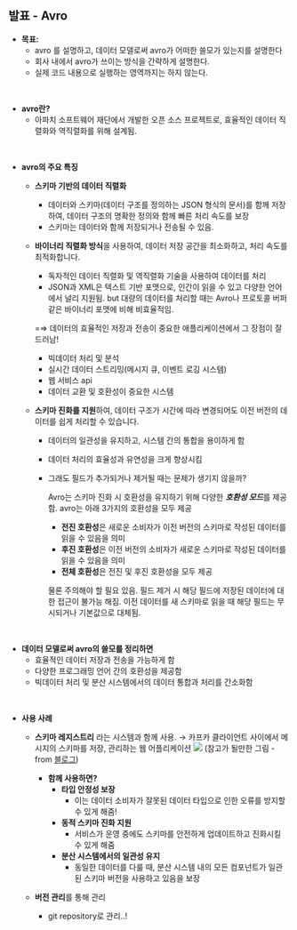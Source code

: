 ## 발표 - Avro

- **목표:**
    - avro 를 설명하고, 데이터 모델로써 avro가 어떠한 쓸모가 있는지를 설명한다
    - 회사 내에서 avro가 쓰이는 방식을 간략하게 설명한다.
    - 실제 코드 내용으로 실행하는 영역까지는 하지 않는다.
<BR>

- **avro란?**
    - 아파치 소프트웨어 재단에서 개발한 오픈 소스 프로젝트로, 효율적인 데이터 직렬화와 역직렬화를 위해 설계됨.
<BR>

- **avro의 주요 특징**
    - **스키마 기반의 데이터 직렬화**
        - 데이터와 스키마(데이터 구조를 정의하는 JSON 형식의 문서)를 함께 저장하여, 데이터 구조의 명확한 정의와 함께 빠른 처리 속도를 보장
        - 스키마는 데이터와 함께 저장되거나 전송될 수 있음.
    - **바이너리 직렬화 방식**을 사용하여, 데이터 저장 공간을 최소화하고, 처리 속도를 최적화합니다.
        - 독자적인 데이터 직렬화 및 역직렬화 기술을 사용하여 데이터를 처리
        - JSON과 XML은 텍스트 기반 포맷으로, 인간이 읽을 수 있고 다양한 언어에서 널리 지원됨. but 대량의 데이터를 처리할 때는 Avro나 프로토콜 버퍼 같은 바이너리 포맷에 비해 비효율적임.
        
        =⇒ 데이터의 효율적인 저장과 전송이 중요한 애플리케이션에서 그 장점이 잘 드러남!
        
        - 빅데이터 처리 및 분석
        - 실시간 데이터 스트리밍(메시지 큐, 이벤트 로깅 시스템)
        - 웹 서비스 api
        - 데이터 교환 및 호환성이 중요한 시스템
    - **스키마 진화를 지원**하여, 데이터 구조가 시간에 따라 변경되어도 이전 버전의 데이터를 쉽게 처리할 수 있습니다.
        - 데이터의 일관성을 유지하고, 시스템 간의 통합을 용이하게 함
        - 데이터 처리의 효율성과 유연성을 크게 향상시킴
        - 그래도 필드가 추가되거나 제거될 때는 문제가 생기지 않을까?
            
            Avro는 스키마 진화 시 호환성을 유지하기 위해 다양한 ***호환성 모드***를 제공함. avro는 아래 3가지의 호환성을 모두 제공
            
            - **전진 호환성**은 새로운 소비자가 이전 버전의 스키마로 작성된 데이터를 읽을 수 있음을 의미
            - **후진 호환성**은 이전 버전의 소비자가 새로운 스키마로 작성된 데이터를 읽을 수 있음을 의미
            - **전체 호환성**은 전진 및 후진 호환성을 모두 제공
            
            물론 주의해야 할 필요 있음. 필드 제거 시 해당 필드에 저장된 데이터에 대한 접근이 불가능 해짐. 이전 데이터를 새 스키마로 읽을 때 해당 필드는 무시되거나 기본값으로 대체됨.
<BR>

- **데이터 모델로써 avro의 쓸모를 정리하면**
    - 효율적인 데이터 저장과 전송을 가능하게 함
    - 다양한 프로그래밍 언어 간의 호환성을 제공함
    - 빅데이터 처리 및 분산 시스템에서의 데이터 통합과 처리를 간소화함

<BR>

- **사용 사례**
    - **스키마 레지스트리** 라는 시스템과 함께 사용.
        → 카프카 클라이언트 사이에서 메시지의 스키마를 저장, 관리하는 웹 어플리케이션
        ![](https://img1.daumcdn.net/thumb/R1280x0/?scode=mtistory2&fname=https%3A%2F%2Fblog.kakaocdn.net%2Fdn%2FxzBTc%2FbtqDKpm4xz2%2FEJ5AUGZ5YelEX1ChiQucp0%2Fimg.png)
        (참고가 될만한 그림 - from [블로그](https://always-kimkim.tistory.com/entry/kafka101-schema-registry))
        
        - **함께 사용하면?**
            - **타입 안정성 보장**
                - 이는 데이터 소비자가 잘못된 데이터 타입으로 인한 오류를 방지할 수 있게 해줌!
            - **동적 스키마 진화 지원**
                - 서비스가 운영 중에도 스키마를 안전하게 업데이트하고 진화시킬 수 있게 해줌
            - **분산 시스템에서의 일관성 유지**
                - 동일한 데이터를 다룰 때, 분산 시스템 내의 모든 컴포넌트가 일관된 스키마 버전을 사용하고 있음을 보장
    - **버전 관리**를 통해 관리
        - git repository로 관리..!
